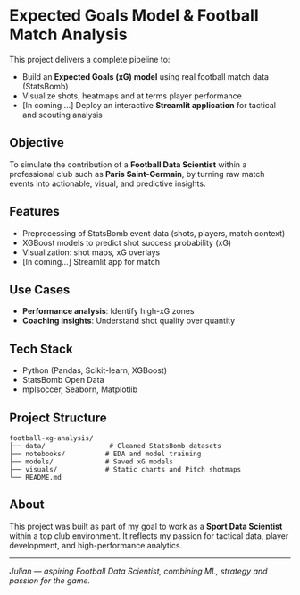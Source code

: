 # Expected Goals Model & Football Match Analysis

This project delivers a complete pipeline to:

* Build an **Expected Goals (xG) model** using real football match data (StatsBomb)
* Visualize shots, heatmaps and at terms player performance
* [In coming ...] Deploy an interactive **Streamlit application** for tactical and scouting analysis

## Objective

To simulate the contribution of a **Football Data Scientist** within a professional club such as **Paris Saint-Germain**, by turning raw match events into actionable, visual, and predictive insights.

## Features

* Preprocessing of StatsBomb event data (shots, players, match context)
* XGBoost models to predict shot success probability (xG)
* Visualization: shot maps, xG overlays
* [In coming...] Streamlit app for match

## Use Cases

* **Performance analysis**: Identify high-xG zones
* **Coaching insights**: Understand shot quality over quantity

## Tech Stack

* Python (Pandas, Scikit-learn, XGBoost)
* StatsBomb Open Data
* mplsoccer, Seaborn, Matplotlib

## Project Structure

```
football-xg-analysis/
├── data/                # Cleaned StatsBomb datasets
├── notebooks/          # EDA and model training
├── models/             # Saved xG models
├── visuals/            # Static charts and Pitch shotmaps 
└── README.md
```

## About

This project was built as part of my goal to work as a **Sport Data Scientist** within a top club environment. It reflects my passion for tactical data, player development, and high-performance analytics.

---

*Julian — aspiring Football Data Scientist, combining ML, strategy and passion for the game.*
